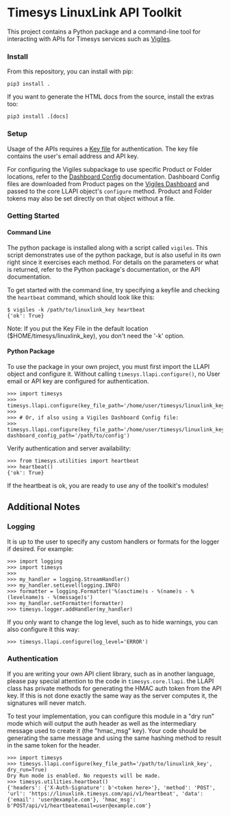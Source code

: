 # Timesys LinuxLink API Toolkit

This project contains a Python package and a command-line tool for
interacting with APIs for Timesys services such as
[Vigiles](https://www.timesys.com/solutions/vigiles-vulnerability-management/).

### Install

From this repository, you can install with pip:

```
pip3 install .
```

If you want to generate the HTML docs from the source, install the extras too:

```
pip3 install .[docs]
```

### Setup
Usage of the APIs requires a [Key
file](https://linuxlink.timesys.com/docs/wiki/engineering/LinuxLink_Key_File)
for authentication. The key file contains the user's email address and
API key.

For configuring the Vigiles subpackage to use specific Product or Folder
locations, refer to the [Dashboard
Config](https://linuxlink.timesys.com/docs/vigiles-vulnerability-monitoring-and-management-user-guide#Dashboard-config)
documentation. Dashboard Config files are downloaded from Product pages
on the [Vigiles Dashboard](https://linuxlink.timesys.com/vigiles/) and
passed to the core LLAPI object's `configure` method. Product and
Folder tokens may also be set directly on that object without a file.

### Getting Started

#### Command Line

The python package is installed along with a script called `vigiles`. This script demonstrates use of the python package,
but is also useful in its own right since it exercises each method. For details on the parameters or what is returned, refer
to the Python package's documentation, or the API documentation.

To get started with the command line, try specifying a keyfile and checking the `heartbeat` command, which should look like this:

```
$ vigiles -k /path/to/linuxlink_key heartbeat
{'ok': True}
```

Note: If you put the Key File in the default location ($HOME/timesys/linuxlink_key), you don't need the '-k' option.

#### Python Package

To use the package in your own project, you must first import the LLAPI object and configure
it. Without calling `timesys.llapi.configure()`, no User email or API key are configured for
authentication.

```
>>> import timesys
>>> timesys.llapi.configure(key_file_path='/home/user/timesys/linuxlink_key')
>>>
>>> # Or, if also using a Vigiles Dashboard Config file:
>>> timesys.llapi.configure(key_file_path='/home/user/timesys/linuxlink_key', dashboard_config_path='/path/to/config')
```

Verify authentication and server availability:

```
>>> from timesys.utilities import heartbeat
>>> heartbeat()
{'ok': True}
```

If the heartbeat is ok, you are ready to use any of the toolkit's
modules!

## Additional Notes

### Logging

It is up to the user to specify any custom handlers or formats for the
logger if desired. For example:

```
>>> import logging
>>> import timesys
>>>
>>> my_handler = logging.StreamHandler()
>>> my_handler.setLevel(logging.INFO)
>>> formatter = logging.Formatter('%(asctime)s - %(name)s - %(levelname)s - %(message)s')
>>> my_handler.setFormatter(formatter)
>>> timesys.logger.addHandler(my_handler)
```

If you only want to change the log level, such as to hide warnings, you
can also configure it this way:

```
>>> timesys.llapi.configure(log_level='ERROR')
```

### Authentication

If you are writing your own API client library, such as in another
language, please pay special attention to the code in
`timesys.core.llapi`. the
LLAPI class has private methods for generating the HMAC
auth token from the API key. If this is not done exactly the same way as
the server computes it, the signatures will never match.

To test your implementation, you can configure this module in a "dry
run" mode which will output the auth header as well as the intermediary
message used to create it (the "hmac_msg" key). Your code
should be generating the same message and using the same hashing method
to result in the same token for the header.

```
>>> import timesys
>>> timesys.llapi.configure(key_file_path='/path/to/linuxlink_key', dry_run=True)
Dry Run mode is enabled. No requests will be made.
>>> timesys.utilities.heartbeat()
{'headers': {'X-Auth-Signature': b'<token here>'}, 'method': 'POST', 'url': 'https://linuxlink.timesys.com/api/v1/heartbeat', 'data': {'email': 'user@example.com'}, 'hmac_msg': b'POST/api/v1/heartbeatemail=user@example.com'}
```
